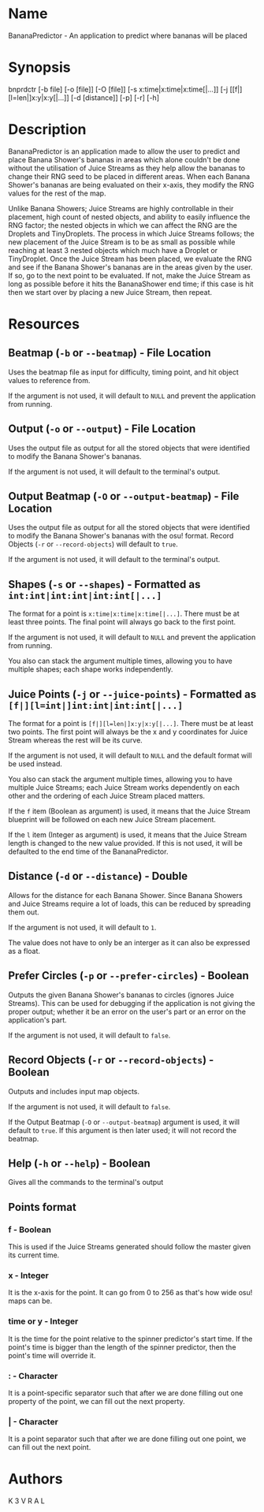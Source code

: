 # Name

BananaPredictor - An application to predict where bananas will be placed

# Synopsis

bnprdctr [-b file] [-o [file]] [-O [file]] [-s x:time|x:time|x:time[|...]] [-j [[f|][l=len|]x:y|x:y[|...]] [-d [distance]] [-p] [-r] [-h]

# Description

BananaPredictor is an application made to allow the user to predict and place Banana Shower's bananas in areas which alone couldn't be done without the utilisation of Juice Streams as they help allow the bananas to change their RNG seed to be placed in different areas. When each Banana Shower's bananas are being evaluated on their x-axis, they modify the RNG values for the rest of the map.

Unlike Banana Showers; Juice Streams are highly controllable in their placement, high count of nested objects, and ability to easily influence the RNG factor; the nested objects in which we can affect the RNG are the Droplets and TinyDroplets. The process in which Juice Streams follows; the new placement of the Juice Stream is to be as small as possible while reaching at least 3 nested objects which much have a Droplet or TinyDroplet. Once the Juice Stream has been placed, we evaluate the RNG and see if the Banana Shower's bananas are in the areas given by the user. If so, go to the next point to be evaluated. If not, make the Juice Stream as long as possible before it hits the BananaShower end time; if this case is hit then we start over by placing a new Juice Stream, then repeat.

# Resources

## Beatmap (`-b` or `--beatmap`) - File Location

Uses the beatmap file as input for difficulty, timing point, and hit object values to reference from.

If the argument is not used, it will default to `NULL` and prevent the application from running.

## Output (`-o` or `--output`) - File Location

Uses the output file as output for all the stored objects that were identified to modify the Banana Shower's bananas.

If the argument is not used, it will default to the terminal's output.

## Output Beatmap (`-O` or `--output-beatmap`) - File Location

Uses the output file as output for all the stored objects that were identified to modify the Banana Shower's bananas with the osu! format. Record Objects (`-r` or `--record-objects`) will default to `true`. 

If the argument is not used, it will default to the terminal's output.

## Shapes (`-s` or `--shapes`) - Formatted as `int:int|int:int|int:int[|...]`

The format for a point is `x:time|x:time|x:time[|...]`. There must be at least three points. The final point will always go back to the first point.

If the argument is not used, it will default to `NULL` and prevent the application from running.

You also can stack the argument multiple times, allowing you to have multiple shapes; each shape works independently.

## Juice Points (`-j` or `--juice-points`) - Formatted as `[f|][l=int|]int:int|int:int[|...]`

The format for a point is `[f|][l=len|]x:y|x:y[|...]`. There must be at least two points. The first point will always be the x and y coordinates for Juice Stream whereas the rest will be its curve.

If the argument is not used, it will default to `NULL` and the default format will be used instead.

You also can stack the argument multiple times, allowing you to have multiple Juice Streams; each Juice Stream works dependently on each other and the ordering of each Juice Stream placed matters.

If the `f` item (Boolean as argument) is used, it means that the Juice Stream blueprint will be followed on each new Juice Stream placement.

If the `l` item (Integer as argument) is used, it means that the Juice Stream length is changed to the new value provided. If this is not used, it will be defaulted to the end time of the BananaPredictor.

## Distance (`-d` or `--distance`) - Double

Allows for the distance for each Banana Shower. Since Banana Showers and Juice Streams require a lot of loads, this can be reduced by spreading them out.

If the argument is not used, it will default to `1`.

The value does not have to only be an interger as it can also be expressed as a float.

## Prefer Circles (`-p` or `--prefer-circles`) - Boolean

Outputs the given Banana Shower's bananas to circles (ignores Juice Streams). This can be used for debugging if the application is not giving the proper output; whether it be an error on the user's part or an error on the application's part.

If the argument is not used, it will default to `false`.

## Record Objects (`-r` or `--record-objects`) - Boolean

Outputs and includes input map objects.

If the argument is not used, it will default to `false`.

If the Output Beatmap (`-O` or `--output-beatmap`) argument is used, it will default to `true`. If this argument is then later used; it will not record the beatmap.

## Help (`-h` or `--help`) - Boolean

Gives all the commands to the terminal's output

## Points format

### f - Boolean

This is used if the Juice Streams generated should follow the master given its current time.

### x - Integer

It is the x-axis for the point. It can go from 0 to 256 as that's how wide osu! maps can be.

### time or y - Integer

It is the time for the point relative to the spinner predictor's start time. If the point's time is bigger than the length of the spinner predictor, then the point's time will override it.

### : - Character

It is a point-specific separator such that after we are done filling out one property of the point, we can fill out the next property.

### | - Character

It is a point separator such that after we are done filling out one point, we can fill out the next point.

# Authors

K 3 V R A L
